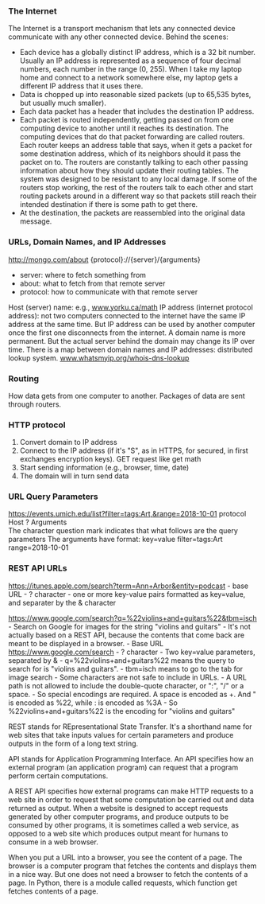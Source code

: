 

### The Internet

The Internet is a transport mechanism that lets any connected device communicate with any other connected device. 
Behind the scenes:
- Each device has a globally distinct IP address, which is a 32 bit number. Usually an IP address is represented as a sequence of four decimal numbers, each number in the range (0, 255). When I take my laptop home and connect to a network somewhere else, my laptop gets a different IP address that it uses there.
- Data is chopped up into reasonable sized packets (up to 65,535 bytes, but usually much smaller).
- Each data packet has a header that includes the destination IP address.
- Each packet is routed independently, getting passed on from one computing device to another until it reaches its destination. The computing devices that do that packet forwarding are called routers. Each router keeps an address table that says, when it gets a packet for some destination address, which of its neighbors should it pass the packet on to. The routers are constantly talking to each other passing information about how they should update their routing tables. The system was designed to be resistant to any local damage. If some of the routers stop working, the rest of the routers talk to each other and start routing packets around in a different way so that packets still reach their intended destination if there is some path to get there.
- At the destination, the packets are reassembled into the original data message.


### URLs, Domain Names, and IP Addresses

http://mongo.com/about
{protocol}://{server}/{arguments}

- server: where to fetch something from
- about: what to fetch from that remote server
- protocol: how to communicate with that remote server

Host (server) name: e.g., www.yorku.ca/math
IP address (internet protocol address): not two computers connected to the internet have the same IP address at the same time.
But IP address can be used by another computer once the first one disconnects from the internet.
A domain name is more permanent. But the actual server behind the domain may change its IP over time. 
There is a map between domain names and IP addresses: distributed lookup system. www.whatsmyip.org/whois-dns-lookup


### Routing

How data gets from one computer to another. Packages of data are sent through routers.


### HTTP protocol

1. Convert domain to IP address
2. Connect to the IP address (if it's "S", as in HTTPS, for secured, in first exchanges encryption keys). GET request like get math
3. Start sending information (e.g., browser, time, date)
4. The domain will in turn send data


### URL Query Parameters

https://events.umich.edu/list?filter=tags:Art,&range=2018-10-01
protocol         Host        ?    Arguments   
The character question mark indicates that what follows are the query parameters
The arguments have format: key=value
filter=tags:Art
range=2018-10-01


### REST API URLs

https://itunes.apple.com/search?term=Ann+Arbor&entity=podcast
	- base URL
	- ? character
	- one or more key-value pairs formatted as key=value, and separater by the & character

https://www.google.com/search?q=%22violins+and+guitars%22&tbm=isch
	- Search on Google for images for the string "violins and guitars"
	- It's not actually based on a REST API, because the contents that come back are meant to be displayed in a browser. 
		- Base URL https://www.google.com/search
		- ? character
		- Two key=value parameters, separated by &
			- q=%22violins+and+guitars%22 means the query to search for is "violins and guitars".
			- tbm=isch means to go to the tab for image search
			- Some characters are not safe to include in URLs. 
				- A URL path is not allowed to include the double-quote character, or ":", "/" or a space. 
				- So special encodings are required. A space is encoded as +. And " is encoded as %22, while : is encoded as %3A
				- So %22violins+and+guitars%22 is the encoding for "violins and guitars"
		


REST stands for REpresentational State Transfer. It's a shorthand name for web sites that take inputs values for certain parameters and produce outputs in the form of a long text string.

API stands for Application Programming Interface. An API specifies how an external program (an application program) can request that a program perform certain computations.

A REST API specifies how external programs can make HTTP requests to a web site in order to request that some computation be carried out and data returned as output. When a website is designed to accept requests generated by other computer programs, and produce outputs to be consumed by other programs, it is sometimes called a web service, as opposed to a web site which produces output meant for humans to consume in a web browser.

When you put a URL into a browser, you see the content of a page. The browser is a computer program that fetches the contents and displays them in a nice way. But one does not need a browser to fetch the contents of a page. In Python, there is a module called requests, which function get fetches contents of a page.